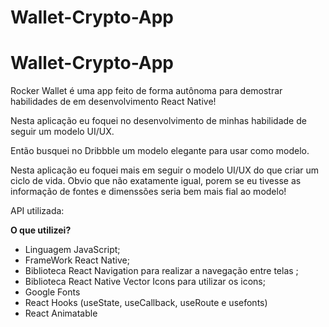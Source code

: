 # Wallet-Crypto-App
# Wallet-Crypto-App


Rocker Wallet é uma app feito de forma autônoma para demostrar habilidades de em desenvolvimento React Native! 

Nesta aplicação eu  foquei no desenvolvimento de minhas habilidade de seguir um modelo UI/UX.

Então busquei no Dribbble um modelo elegante para usar como modelo. 

Nesta aplicação eu foquei mais em seguir o modelo UI/UX do que criar um ciclo de vida. Obvio que não exatamente igual, 
porem se eu tivesse as informação de fontes e dimenssões seria bem mais fial ao modelo!

API utilizada: 

**O que utilizei?**

* Linguagem JavaScript;
* FrameWork React Native;
* Biblioteca React Navigation para realizar a navegação entre telas ;
* Biblioteca React Native Vector Icons para utilizar os icons;
* Google Fonts
* React Hooks (useState, useCallback, useRoute e usefonts)
* React Animatable
